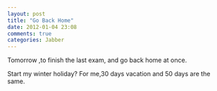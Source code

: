 ```yaml
---
layout: post
title: "Go Back Home"
date: 2012-01-04 23:08
comments: true
categories: Jabber
---
```


Tomorrow ,to finish the last exam, and go back home at once.
<p>Start my winter holiday? For me,30 days vacation and 50 days are the same.</p>